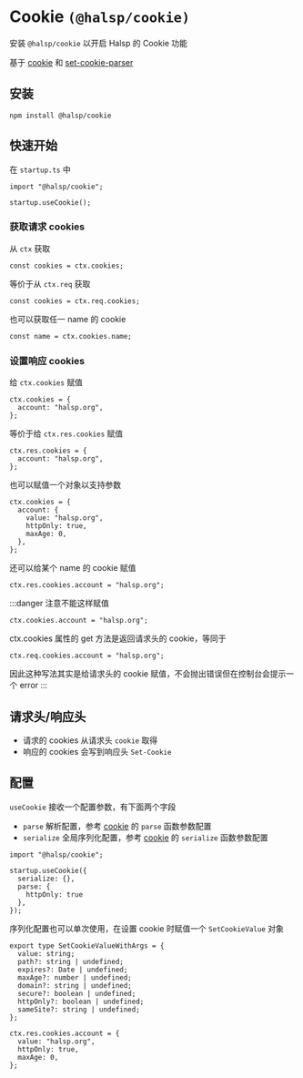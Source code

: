 # Cookie `(@halsp/cookie)`

安装 `@halsp/cookie` 以开启 Halsp 的 Cookie 功能

基于 [cookie](https://github.com/jshttp/cookie) 和 [set-cookie-parser](https://github.com/nfriedly/set-cookie-parser)

## 安装

```
npm install @halsp/cookie
```

## 快速开始

在 `startup.ts` 中

```TS
import "@halsp/cookie";

startup.useCookie();
```

### 获取请求 cookies

从 `ctx` 获取

```TS
const cookies = ctx.cookies;
```

等价于从 `ctx.req` 获取

```TS
const cookies = ctx.req.cookies;
```

也可以获取任一 name 的 cookie

```TS
const name = ctx.cookies.name;
```

### 设置响应 cookies

给 `ctx.cookies` 赋值

```TS
ctx.cookies = {
  account: "halsp.org",
};
```

等价于给 `ctx.res.cookies` 赋值

```TS
ctx.res.cookies = {
  account: "halsp.org",
};
```

也可以赋值一个对象以支持参数

```TS
ctx.cookies = {
  account: {
    value: "halsp.org",
    httpOnly: true,
    maxAge: 0,
  },
};
```

还可以给某个 name 的 cookie 赋值

```TS
ctx.res.cookies.account = "halsp.org";
```

:::danger 注意不能这样赋值

```TS
ctx.cookies.account = "halsp.org";
```

ctx.cookies 属性的 get 方法是返回请求头的 cookie，等同于

```TS
ctx.req.cookies.account = "halsp.org";
```

因此这种写法其实是给请求头的 cookie 赋值，不会抛出错误但在控制台会提示一个 error
:::

## 请求头/响应头

- 请求的 cookies 从请求头 `cookie` 取得
- 响应的 cookies 会写到响应头 `Set-Cookie`

## 配置

`useCookie` 接收一个配置参数，有下面两个字段

- `parse` 解析配置，参考 [cookie](https://github.com/jshttp/cookie) 的 `parse` 函数参数配置
- `serialize` 全局序列化配置，参考 [cookie](https://github.com/jshttp/cookie) 的 `serialize` 函数参数配置

```TS
import "@halsp/cookie";

startup.useCookie({
  serialize: {},
  parse: {
    httpOnly: true
  },
});
```

序列化配置也可以单次使用，在设置 cookie 时赋值一个 `SetCookieValue` 对象

```TS
export type SetCookieValueWithArgs = {
  value: string;
  path?: string | undefined;
  expires?: Date | undefined;
  maxAge?: number | undefined;
  domain?: string | undefined;
  secure?: boolean | undefined;
  httpOnly?: boolean | undefined;
  sameSite?: string | undefined;
};
```

```TS
ctx.res.cookies.account = {
  value: "halsp.org",
  httpOnly: true,
  maxAge: 0,
};
```
